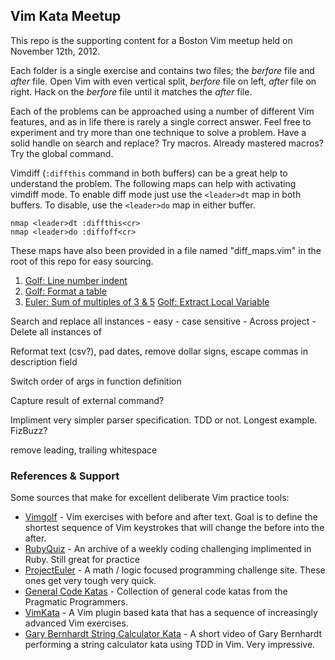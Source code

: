 ## Vim Kata Meetup

This repo is the supporting content for a Boston Vim meetup held on November 12th, 2012.

Each folder is a single exercise and contains two files; the _berfore_ file and
_after_ file.  Open Vim with even vertical split, _berfore_ file on left,
_after_ file on right. Hack on the _berfore_ file until it matches the _after_
file.

Each of the problems can be approached using a number of different Vim
features, and as in life there is rarely a single correct answer. Feel free to
experiment and try more than one technique to solve a problem. Have a solid handle
on search and replace? Try macros. Already mastered macros? Try the global command.

Vimdiff (`:diffthis` command in both buffers) can be a great help to understand
the problem.  The following maps can help with activating vimdiff mode. To
enable diff mode just use the `<leader>dt` map in both buffers. To disable, use
the `<leader>do` map in either buffer.

``` vim
nmap <leader>dt :diffthis<cr>
nmap <leader>do :diffoff<cr>
```

These maps have also been provided in a file named "diff_maps.vim" in the root
of this repo for easy sourcing.

01. [Golf: Line number indent][]
02. [Golf: Format a table][]
03. [Euler: Sum of multiples of 3 & 5][]
[Golf: Extract Local Variable][]

Search and replace all instances
    - easy
    - case sensitive
    - Across project
    - Delete all instances of

Reformat text (csv?), pad dates, remove dollar signs, escape commas in description field

Switch order of args in function definition

Capture result of external command?

Impliment very simpler parser specification. TDD or not. Longest example. FizBuzz?

remove leading, trailing whitespace

### References & Support

Some sources that make for excellent deliberate Vim practice tools:

- [Vimgolf][] - Vim exercises with before and after text. Goal is to define the
  shortest sequence of Vim keystrokes that will change the before into the after.
- [RubyQuiz][] - An archive of a weekly coding challenging implimented in Ruby.
  Still great for practice
- [ProjectEuler][] - A math / logic focused programming challenge site. These
  ones get very tough very quick.
- [General Code Katas][] - Collection of general code katas from the Pragmatic Programmers.
- [VimKata](https://github.com/canadaduane/VimKata) - A Vim plugin based kata
  that has a sequence of increasingly advanced Vim exercises.
- [Gary Bernhardt String Calculator Kata](http://vimeo.com/8569257) - A short
  video of Gary Bernhardt performing a string calculator kata using TDD in Vim. Very impressive.

[Golf: Line number indent]: http://vimgolf.com/challenges/508fe9f57acca60002000037
[Golf: Format a table]: http://vimgolf.com/challenges/508ecd058f06b6000200003c
[Golf: Extract Local Variable]: http://justinram.wordpress.com/2010/12/31/vim-ruby-refactoring-extract-local-variable/
[Euler: Sum of multiples of 3 & 5]: http://projecteuler.net/problem=1
[Vimgolf]: http://vimgolf.com/
[RubyQuiz]: http://www.rubyquiz.com/
[ProjectEuler]: http://projecteuler.net/problems
[General Code Katas]: http://codekata.pragprog.com/
